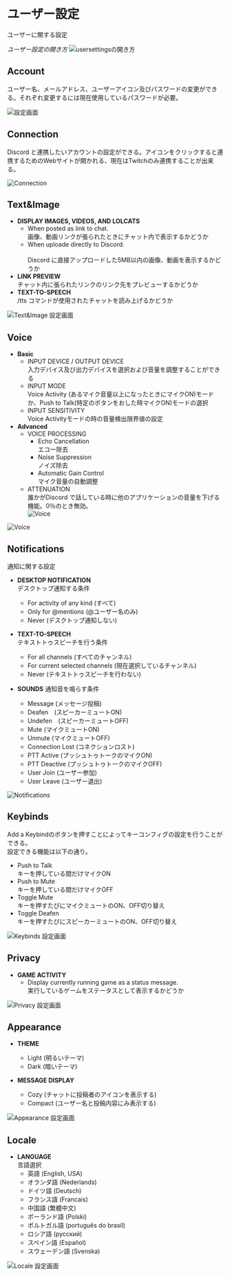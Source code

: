 # ユーザー設定 #
ユーザーに関する設定

*ユーザー設定の開き方*
![usersettingsの開き方](../img/usersettings.gif)

## Account ##

ユーザー名、メールアドレス、ユーザーアイコン及びパスワードの変更ができる。それぞれ変更するには現在使用しているパスワードが必要。

![設定画面](../img/account.png)  

## Connection ##
Discord と連携したいアカウントの設定ができる。アイコンをクリックすると連携するためのWebサイトが開かれる、現在はTwitchのみ連携することが出来る。  

![Connection](../img/connections.png)  

## Text&Image ##
* **DISPLAY IMAGES, VIDEOS, AND LOLCATS**
  - When posted as link to chat. <br>
    画像、動画リンクが張られたときにチャット内で表示するかどうか
  - When uploade directly to Discord. <br>  
    Discord に直接アップロードした5MB以内の画像、動画を表示するかどうか
* **LINK PREVIEW** <br>
  チャット内に張られたリンクのリンク先をプレビューするかどうか
* **TEXT-TO-SPEECH** <br>
  /tts コマンドが使用されたチャットを読み上げるかどうか  

![Text&Image 設定画面](../img/textandimages.png)  

## Voice ##

* **Basic**  
  - INPUT DEVICE / OUTPUT DEVICE <br>
    入力デバイス及び出力デバイスを選択および音量を調整することができる  
  - INPUT MODE <br>
    Voice Activity (あるマイク音量以上になったときにマイクON)モードか、Push to Talk(特定のボタンをおした時マイクON)モードの選択  
  - INPUT SENSITIVITY <br>
    Voice Activityモードの時の音量検出限界値の設定  
* **Advanced**  
  - VOICE PROCESSING
    + Echo Cancellation <br>
      エコー除去
    + Noise Suppression <br>
      ノイズ除去
    + Automatic Gain Control <br>
      マイク音量の自動調整
  - ATTENUATION <br>
    誰かがDiscord で話している時に他のアプリケーションの音量を下げる機能。0％のとき無効。  
    ![Voice]()  

![Voice](../img/voice.png)  

## Notifications ##
通知に関する設定

* **DESKTOP NOTIFICATION** <br>
  デスクトップ通知する条件
  - For activity of any kind (すべて)
  - Only for @mentions (@ユーザー名のみ)
  - Never (デスクトップ通知しない)  

* **TEXT-TO-SPEECH** <br>
  テキストトゥスピーチを行う条件
  - For all channels (すべてのチャンネル)
  - For current selected channels (現在選択しているチャンネル)
  - Never (テキストトゥスピーチを行わない)

* **SOUNDS**
  通知音を鳴らす条件
  - Message (メッセージ投稿)
  - Deafen　(スピーカーミュートON)
  - Undefen　(スピーカーミュートOFF)
  - Mute (マイクミュートON)
  - Unmute (マイクミュートOFF)
  - Connection Lost (コネクションロスト)
  - PTT Active (プッシュトゥトークのマイクON)
  - PTT Deactive (プッシュトゥトークのマイクOFF)
  - User Join (ユーザー参加)
  - User Leave (ユーザー退出)

![Notifications](../img/notifications.png)

## Keybinds ##
Add a Keybindのボタンを押すことによってキーコンフィグの設定を行うことができる。<br>
設定できる機能は以下の通り。

* Push to Talk <br>
  キーを押している間だけマイクON
* Push to Mute <br>
  キーを押している間だけマイクOFF
* Toggle Mute <br>
  キーを押すたびにマイクミュートのON、OFF切り替え
* Toggle Deafen <br>
  キーを押すたびにスピーカーミュートのON、OFF切り替え

![Keybinds 設定画面](../img/keybinds.png)

## Privacy ##
* **GAME ACTIVITY**
  - Display currently running game as a status message. <br>
  実行しているゲームをステータスとして表示するかどうか

![Privacy 設定画面](../img/privacy.png)

## Appearance ##
* **THEME**
  - Light (明るいテーマ)
  - Dark (暗いテーマ)

* **MESSAGE DISPLAY**
  - Cozy (チャットに投稿者のアイコンを表示する)
  - Compact (ユーザー名と投稿内容にみ表示する)

![Appearance 設定画面](../img/appearance.png)

## Locale ##
* **LANGUAGE** <br>
  言語選択
  - 英語 (English, USA)
  - オランダ語 (Nederlands)
  - ドイツ語 (Deutsch)
  - フランス語 (Francais)
  - 中国語 (繁體中文)
  - ポーランド語 (Polski)
  - ポルトガル語 (português do brasil)
  - ロシア語 (русский)
  - スペイン語 (Español)
  - スウェーデン語 (Svenska)


![Locale 設定画面](../img/locale.png)

